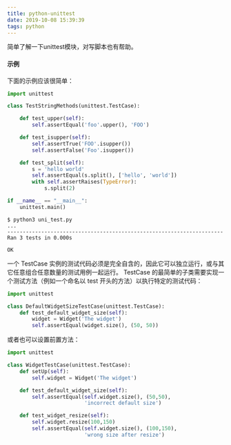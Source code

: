 ```yaml
---
title: python-unittest
date: 2019-10-08 15:39:39
tags: python
---
```

简单了解一下unittest模块，对写脚本也有帮助。
<!--more-->

#### 示例
下面的示例应该很简单：
```python
import unittest

class TestStringMethods(unittest.TestCase):

    def test_upper(self):
        self.assertEqual('foo'.upper(), 'FOO')

    def test_isupper(self):
        self.assertTrue('FOO'.isupper())
        self.assertFalse('Foo'.isupper())

    def test_split(self):
        s = 'hello world'
        self.assertEqual(s.split(), ['hello', 'world'])
        with self.assertRaises(TypeError):
            s.split(2)

if __name__ == "__main__":
    unittest.main()
```
```shell
$ python3 uni_test.py
...
----------------------------------------------------------------------
Ran 3 tests in 0.000s

OK
```
一个 TestCase 实例的测试代码必须是完全自含的，因此它可以独立运行，或与其它任意组合任意数量的测试用例一起运行。
TestCase 的最简单的子类需要实现一个测试方法（例如一个命名以 test 开头的方法）以执行特定的测试代码：
```python
import unittest

class DefaultWidgetSizeTestCase(unittest.TestCase):
    def test_default_widget_size(self):
        widget = Widget('The widget')
        self.assertEqual(widget.size(), (50, 50))
```
或者也可以设置前置方法：
```python
import unittest

class WidgetTestCase(unittest.TestCase):
    def setUp(self):
        self.widget = Widget('The widget')

    def test_default_widget_size(self):
        self.assertEqual(self.widget.size(), (50,50),
                         'incorrect default size')

    def test_widget_resize(self):
        self.widget.resize(100,150)
        self.assertEqual(self.widget.size(), (100,150),
                         'wrong size after resize')
```


